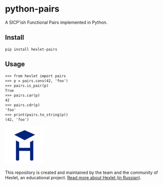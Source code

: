 # python-pairs

A SICP'ish Functional Pairs implemented in Python.

## Install

```shell
pip install hexlet-pairs
```

## Usage

<!-- This code will be doctested. Do not touch the markup! -->

    >>> from hexlet import pairs
    >>> p = pairs.cons(42, 'foo')
    >>> pairs.is_pair(p)
    True
    >>> pairs.car(p)
    42
    >>> pairs.cdr(p)
    'foo'
    >>> print(pairs.to_string(p))
    (42, 'foo')

[![Hexlet Ltd. logo](https://raw.githubusercontent.com/Hexlet/hexletguides.github.io/master/images/hexlet_logo128.png)](https://ru.hexlet.io/pages/about)

This repository is created and maintained by the team and the community of Hexlet, an educational project. [Read more about Hexlet (in Russian)](https://ru.hexlet.io/pages/about?utm_source=github&utm_medium=link&utm_campaign=python-pairs).
